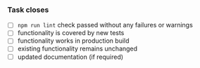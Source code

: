 ### Task closes #

* [ ] `npm run lint` check passed without any failures or warnings
* [ ] functionality is covered by new tests
* [ ] functionality works in production build
* [ ] existing functionality remains unchanged
* [ ] updated documentation (if required)
